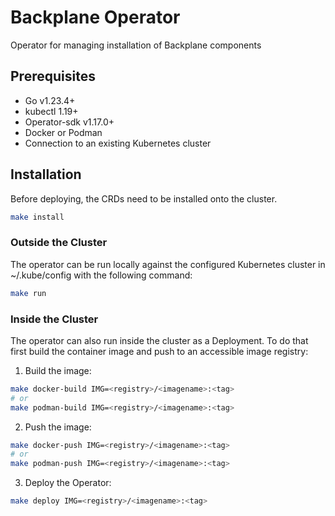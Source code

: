 

# Backplane Operator

Operator for managing installation of Backplane components

## Prerequisites

- Go v1.23.4+
- kubectl 1.19+
- Operator-sdk v1.17.0+
- Docker or Podman
- Connection to an existing Kubernetes cluster

## Installation

Before deploying, the CRDs need to be installed onto the cluster.

```bash
make install
```

### Outside the Cluster

The operator can be run locally against the configured Kubernetes cluster in ~/.kube/config with the following command:

```bash
make run
```

### Inside the Cluster

The operator can also run inside the cluster as a Deployment. To do that first build the container image and push to an accessible image registry:

1. Build the image:

```bash
make docker-build IMG=<registry>/<imagename>:<tag>
# or
make podman-build IMG=<registry>/<imagename>:<tag>
```

2. Push the image:

```bash
make docker-push IMG=<registry>/<imagename>:<tag>
# or
make podman-push IMG=<registry>/<imagename>:<tag>
```

3. Deploy the Operator:

```bash
make deploy IMG=<registry>/<imagename>:<tag>
```
